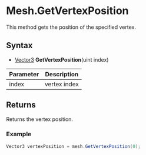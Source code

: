 # Mesh.GetVertexPosition

This method gets the position of the specified vertex.

## Syntax

- [Vector3](https://docs.microsoft.com/en-us/dotnet/api/system.numerics.vector3) **GetVertexPosition**(uint index)

| Parameter | Description |
|-|-|
| index | vertex index |

## Returns

Returns the vertex position.

### Example

```csharp
Vector3 vertexPosition = mesh.GetVertexPosition(0);
```